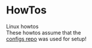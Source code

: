 # HowTos  
Linux howtos  
These howtos assume that the  
[configs repo](https://github.com/casjay-base) was used for setup!  
  
